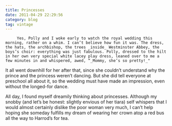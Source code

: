 ```yaml
---
title: Princesses
date: 2011-04-29 22:29:56
category: blog
tag: vintage
---
```

         Yes, Polly and I woke early to watch the royal wedding this morning, rather on a whim. I can’t believe how fun it was. The dress, the hats, the archbishop, the trees _inside_ Westminster Abbey, the boys’s choir: everything was just fabulous. Polly, dressed to the hilt in her own very special white lacey play dress, leaned over to me a few minutes in and whispered, awed, “_Mommy, she’s so pretty!_" 

 It all went downhill for her after that, since she couldn’t understand why the prince and the princess weren’t dancing. But she did tell everyone at preschool all about it, so the wedding must have made an impression, even without the longed-for dance. 

 All day, I found myself dreamily thinking about princesses. Although my snobby (and let’s be honest: slightly envious of her tiara) self whispers that I would almost certainly dislike the poor woman very much, I can’t help hoping she someday fulfills my dream of wearing her crown atop a red bus all the way to Harrod’s for tea. 